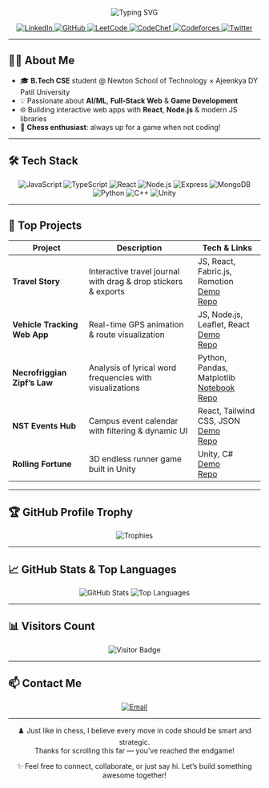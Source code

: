 <!--
  README.md for Ayush Kumar Singh's GitHub Profile
  Dark-theme, with animations, badges, stats, trophies, and professional touch
-->

<p align="center">
  <img src="https://readme-typing-svg.herokuapp.com?font=Fira+Code&pause=200&color=F7AB0A&width=600&lines=👋+Hi%2C+I'm+Ayush+Kumar+Singh;Full-Stack+Developer;Chess+Enthusiast♟️" alt="Typing SVG" />
</p>

<p align="center">
  <!-- Social & Professional Badges -->
  <a href="https://www.linkedin.com/in/ayush-kumar-singh-910379320/">
    <img src="https://img.shields.io/badge/LinkedIn-0A66C2?style=for-the-badge&logo=linkedin&logoColor=white" alt="LinkedIn" />
  </a>
  <a href="https://github.com/AyushCoder9">
    <img src="https://img.shields.io/badge/GitHub-100000?style=for-the-badge&logo=github&logoColor=white" alt="GitHub" />
  </a>
  <a href="https://leetcode.com/u/ayushsingh9/">
    <img src="https://img.shields.io/badge/LeetCode-FFA116?style=for-the-badge&logo=leetcode&logoColor=white" alt="LeetCode" />
  </a>
  <a href="https://www.codechef.com/users/ayushsinghcf">
    <img src="https://img.shields.io/badge/CodeChef-000000?style=for-the-badge&logo=codechef&logoColor=white" alt="CodeChef" />
  </a>
  <a href="https://codeforces.com/profile/AyushSinghCF">
    <img src="https://img.shields.io/badge/Codeforces-0078D7?style=for-the-badge&logo=codeforces&logoColor=white" alt="Codeforces" />
  </a>
  <a href="https://x.com/">
    <img src="https://img.shields.io/badge/Twitter-1DA1F2?style=for-the-badge&logo=twitter&logoColor=white" alt="Twitter" />
  </a>
</p>

---

## 👨‍💻 About Me

- 🎓 **B.Tech CSE** student @ Newton School of Technology × Ajeenkya DY Patil University  
- 💡 Passionate about **AI/ML**, **Full‑Stack Web** & **Game Development**  
- 🌐 Building interactive web apps with **React**, **Node.js** & modern JS libraries  
- 🎲 **Chess enthusiast**: always up for a game when not coding!

---

## 🛠️ Tech Stack

<p align="center">
  <img src="https://img.shields.io/badge/JavaScript-F7DF1E?style=for-the-badge&logo=javascript&logoColor=black" alt="JavaScript" />
  <img src="https://img.shields.io/badge/TypeScript-3178C6?style=for-the-badge&logo=typescript&logoColor=white" alt="TypeScript" />
  <img src="https://img.shields.io/badge/React-20232A?style=for-the-badge&logo=react&logoColor=61DAFB" alt="React" />
  <img src="https://img.shields.io/badge/Node.js-339933?style=for-the-badge&logo=node.js&logoColor=white" alt="Node.js" />
  <img src="https://img.shields.io/badge/Express-000000?style=for-the-badge&logo=express&logoColor=white" alt="Express" />
  <img src="https://img.shields.io/badge/MongoDB-47A248?style=for-the-badge&logo=mongodb&logoColor=white" alt="MongoDB" />
  <img src="https://img.shields.io/badge/Python-3776AB?style=for-the-badge&logo=python&logoColor=white" alt="Python" />
  <img src="https://img.shields.io/badge/C%2B%2B-00599C?style=for-the-badge&logo=c%2B%2B&logoColor=white" alt="C++" />
  <img src="https://img.shields.io/badge/Unity-000000?style=for-the-badge&logo=unity&logoColor=white" alt="Unity" />
</p>

---

## 🔭 Top Projects

| Project                         | Description                                                      | Tech & Links                                                                                                                                     |
|---------------------------------|------------------------------------------------------------------|--------------------------------------------------------------------------------------------------------------------------------------------------|
| **Travel Story**                | Interactive travel journal with drag & drop stickers & exports   | JS, React, Fabric.js, Remotion<br/>[Demo](https://travel-story-plum.vercel.app/)<br/>[Repo](https://github.com/AyushCoder9/Travel-Story)          |
| **Vehicle Tracking Web App**    | Real-time GPS animation & route visualization                    | JS, Node.js, Leaflet, React<br/>[Demo](https://vehicle-tracker-1-7yjo.onrender.com/)<br/>[Repo](https://github.com/AyushCoder9/Vehicle-Tracking-Web-App) |
| **Necrofriggian Zipf’s Law**    | Analysis of lyrical word frequencies with visualizations         | Python, Pandas, Matplotlib<br/>[Notebook](https://colab.research.google.com/github/notAryan10/Necrofriggian/blob/main/Necrofriggian.ipynb)<br/>[Repo](https://github.com/notAryan10/Necrofriggian) |
| **NST Events Hub**              | Campus event calendar with filtering & dynamic UI               | React, Tailwind CSS, JSON<br/>[Demo](https://nst-event-website-basic-jt22.vercel.app/)<br/>[Repo](https://github.com/AyushCoder9/NST-event-website-basic) |
| **Rolling Fortune**             | 3D endless runner game built in Unity                            | Unity, C#<br/>[Demo](https://ayushsingh9.itch.io/rolling-fortune)<br/>[Repo](https://github.com/AyushCoder9/Rolling-Fortune-Game)                  |

---

## 🏆 GitHub Profile Trophy

<p align="center">
  <img src="https://github-profile-trophy.vercel.app/?username=AyushCoder9&theme=onedark&column=7&margin-w=10" alt="Trophies" />
</p>

---

## 📈 GitHub Stats & Top Languages

<p align="center">
  <img src="https://github-readme-stats.vercel.app/api?username=AyushCoder9&theme=dark&show_icons=true&hide_border=true&count_private=true" alt="GitHub Stats" />
  <img src="https://github-readme-stats.vercel.app/api/top-langs/?username=AyushCoder9&layout=compact&theme=dark&hide_border=true" alt="Top Languages" />
</p>

---

## 📊 Visitors Count

<p align="center">
  <img src="https://visitor-badge.laobi.icu/badge?page_id=AyushCoder9" alt="Visitor Badge" />
</p>

---

## 📫 Contact Me

<p align="center">
  <a href="mailto:ayush.kumar@adypu.edu.in">
    <img src="https://img.shields.io/badge/Email-D14836?style=for-the-badge&logo=gmail&logoColor=white" alt="Email" />
  </a>
</p>

---

<div align="center">

♟️ Just like in chess, I believe every move in code should be smart and strategic.<br/>
Thanks for scrolling this far — you’ve reached the endgame!<br/>

✨ Feel free to connect, collaborate, or just say hi. Let’s build something awesome together!

</div>
